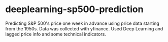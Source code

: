 # deeplearning-sp500-prediction
Predicting S&amp;P 500's price one week in advance using price data starting from the 1950s. Data was collected with yfinance. Used Deep Learning and lagged price info and some technical indicators.
